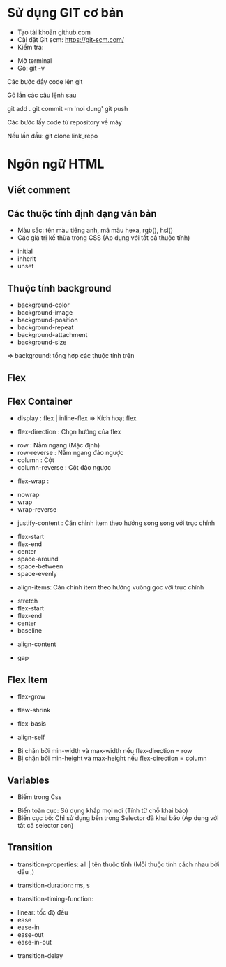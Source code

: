 # Sử dụng GIT cơ bản

-   Tạo tài khoản github.com
-   Cài đặt Git scm: https://git-scm.com/
-   Kiểm tra:

*   Mở terminal
*   Gõ: git -v

Các bước đẩy code lên git

Gõ lần các câu lệnh sau

git add .
git commit -m 'noi dung'
git push

Các bước lấy code từ repository về máy

Nếu lần đầu: git clone link_repo

# Ngôn ngữ HTML

## Viết comment

## Các thuộc tính định dạng văn bản

-   Màu sắc: tên màu tiếng anh, mã màu hexa, rgb(), hsl()
-   Các giá trị kế thừa trong CSS (Áp dụng với tất cả thuộc tính)

*   initial
*   inherit
*   unset

## Thuộc tính background

-   background-color
-   background-image
-   background-position
-   background-repeat
-   background-attachment
-   background-size

=> background: tổng hợp các thuộc tính trên

## Flex

## Flex Container

-   display : flex | inline-flex => Kích hoạt flex

-   flex-direction : Chọn hướng của flex

*   row : Nằm ngang (Mặc định)
*   row-reverse : Nằm ngang đảo ngược
*   column : Cột
*   column-reverse : Cột đảo ngược

-   flex-wrap :

*   nowrap
*   wrap
*   wrap-reverse

-   justify-content : Căn chỉnh item theo hướng song song với trục chính

*   flex-start
*   flex-end
*   center
*   space-around
*   space-between
*   space-evenly

-   align-items: Căn chỉnh item theo hướng vuông góc với trục chính

*   stretch
*   flex-start
*   flex-end
*   center
*   baseline

-   align-content

-   gap

## Flex Item

-   flex-grow

-   flew-shrink

-   flex-basis

-   align-self

*   Bị chặn bởi min-width và max-width nếu flex-direction = row
*   Bị chặn bởi min-height và max-height nếu flex-direction = column

## Variables

-   Biếm trong Css

*   Biến toàn cục: Sử dụng khắp mọi nơi (Tính từ chỗ khai báo)
*   Biến cục bộ: Chỉ sử dụng bên trong Selector đã khai báo (Áp dụng với tất cả selector con)

## Transition

-   transition-properties: all | tên thuộc tính (Mỗi thuộc tính cách nhau bởi dấu ,)

-   transition-duration: ms, s

-   transition-timing-function:

*   linear: tốc độ đều
*   ease
*   ease-in
*   ease-out
*   ease-in-out

-   transition-delay
